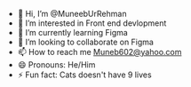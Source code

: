 - 👋 Hi, I’m @MuneebUrRehman
- 👀 I’m interested in Front end devlopment
- 🌱 I’m currently learning Figma
- 💞️ I’m looking to collaborate on Figma
- 📫 How to reach me Muneb602@yahoo.com
- 😄 Pronouns: He/Him
- ⚡ Fun fact: Cats doesn't have 9 lives

<!---
MuneebUrRehman2/MuneebUrRehman2 is a ✨ special ✨ repository because its `README.md` (this file) appears on your GitHub profile.
You can click the Preview link to take a look at your changes.
--->
